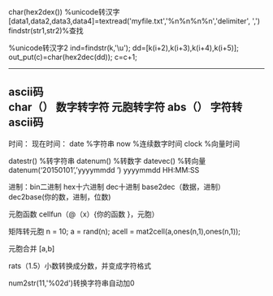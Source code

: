 char(hex2dex())     %unicode转汉字
[data1,data2,data3,data4]=textread('myfile.txt','%n%n%n%n','delimiter', ',')
 findstr(str1,str2)%查找

%unicode转汉字2
ind=findstr(k,'\u');
dd=[k(i+2),k(i+3),k(i+4),k(i+5)];
    out_put(c)=char(hex2dec(dd));
    c=c+1;

---
ascii码   
char（）   数字转字符  元胞转字符
abs（）      字符转ascii码
---
时间：
现在时间：
date      %字符串
now      %连续数字时间
clock      %向量时间

datestr()   %转字符串     datenum()    %转数字    datevec()     %转向量
datenum(‘20150101’,’yyyymmdd ’)
yyyymmdd HH:MM:SS

进制：bin二进制 hex十六进制   dec十进制
base2dec（数据，进制）
dec2base(你的数，进制，位数)


元胞函数
cellfun（@（x）{你的函数 }，元胞）


矩阵转元胞
n = 10;
a = rand(n);
acell = mat2cell(a,ones(n,1),ones(n,1));

元胞合并
[a,b]


rats（1.5）小数转换成分数，并变成字符格式



num2str(11,'%02d')转换字符串自动加0
